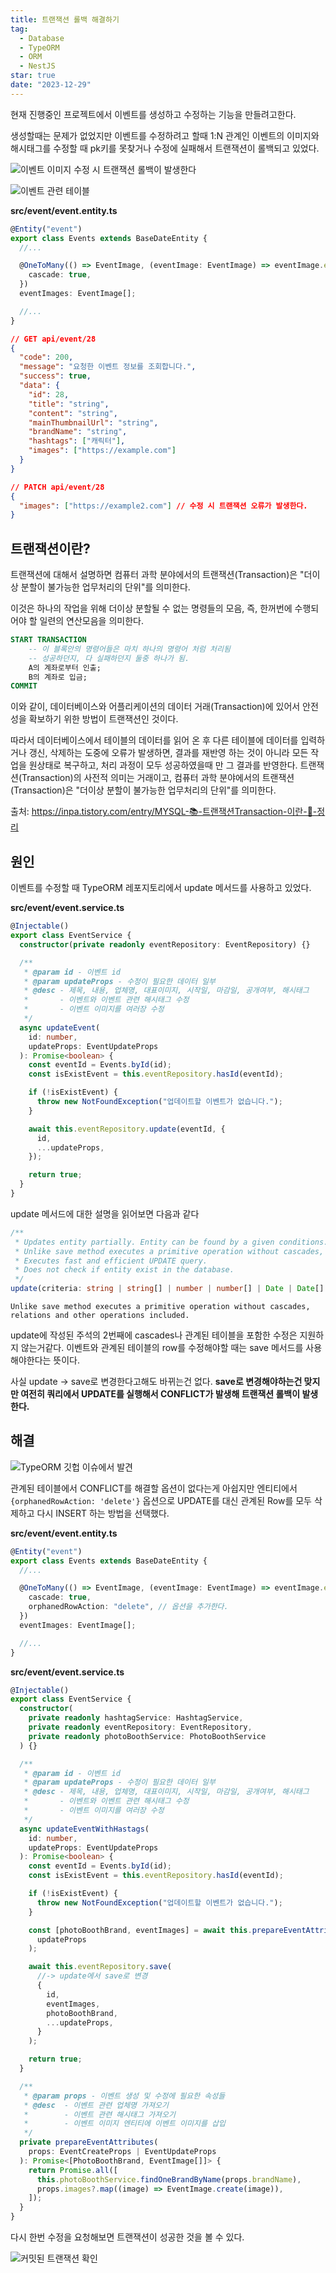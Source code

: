 ```yaml
---
title: 트랜잭션 롤백 해결하기
tag:
  - Database
  - TypeORM
  - ORM
  - NestJS
star: true
date: "2023-12-29"
---
```


현재 진행중인 프로젝트에서 이벤트를 생성하고 수정하는 기능을 만들려고한다.

생성할때는 문제가 없었지만 이벤트를 수정하려고 할때 1\:N 관계인 이벤트의 이미지와 해시태그를
수정할 때 pk키를 못찾거나 수정에 실패해서 트랜잭션이 롤백되고 있었다.

<!--end-->

![이벤트 이미지 수정 시 트랜잭션 롤백이 발생한다](https://github.com/Zamoca42/blog/assets/96982072/74f75939-7aad-418b-966f-d839c47c8bde)

![이벤트 관련 테이블](https://github.com/Zamoca42/blog/assets/96982072/84b03205-12b1-44bd-ba2a-a55f4e12da42)

**src/event/event.entity.ts**

```ts
@Entity("event")
export class Events extends BaseDateEntity {
  //...

  @OneToMany(() => EventImage, (eventImage: EventImage) => eventImage.event, {
    cascade: true,
  })
  eventImages: EventImage[];

  //...
}
```

```json
// GET api/event/28
{
  "code": 200,
  "message": "요청한 이벤트 정보를 조회합니다.",
  "success": true,
  "data": {
    "id": 28,
    "title": "string",
    "content": "string",
    "mainThumbnailUrl": "string",
    "brandName": "string",
    "hashtags": ["캐릭터"],
    "images": ["https://example.com"]
  }
}
```

```json
// PATCH api/event/28
{
  "images": ["https://example2.com"] // 수정 시 트랜잭션 오류가 발생한다.
}
```

## 트랜잭션이란?

트랜잭션에 대해서 설명하면 컴퓨터 과학 분야에서의 트랜잭션(Transaction)은 "더이상 분할이 불가능한 업무처리의 단위"를 의미한다.

이것은 하나의 작업을 위해 더이상 분할될 수 없는 명령들의 모음,
즉, 한꺼번에 수행되어야 할 일련의 연산모음을 의미한다.

```sql
START TRANSACTION
    -- 이 블록안의 명령어들은 마치 하나의 명령어 처럼 처리됨
    -- 성공하던지, 다 실패하던지 둘중 하나가 됨.
    A의 계좌로부터 인출;
    B의 계좌로 입금;
COMMIT
```

이와 같이, 데이터베이스와 어플리케이션의 데이터 거래(Transaction)에 있어서 안전성을 확보하기 위한 방법이 트랜잭션인 것이다.

따라서 데이터베이스에서 테이블의 데이터를 읽어 온 후 다른 테이블에 데이터를 입력하거나 갱신, 삭제하는 도중에 오류가 발생하면,
결과를 재반영 하는 것이 아니라 모든 작업을 원상태로 복구하고, 처리 과정이 모두 성공하였을때 만 그 결과를 반영한다.
트랜잭션(Transaction)의 사전적 의미는 거래이고,
컴퓨터 과학 분야에서의 트랜잭션(Transaction)은 "더이상 분할이 불가능한 업무처리의 단위"를 의미한다.

출처: https://inpa.tistory.com/entry/MYSQL-📚-트랜잭션Transaction-이란-💯-정리

## 원인

이벤트를 수정할 때 TypeORM 레포지토리에서 update 메서드를 사용하고 있었다.

**src/event/event.service.ts**

```ts
@Injectable()
export class EventService {
  constructor(private readonly eventRepository: EventRepository) {}

  /**
   * @param id - 이벤트 id
   * @param updateProps - 수정이 필요한 데이터 일부
   * @desc - 제목, 내용, 업체명, 대표이미지, 시작일, 마감일, 공개여부, 해시태그
   *       - 이벤트와 이벤트 관련 해시태그 수정
   *       - 이벤트 이미지를 여러장 수정
   */
  async updateEvent(
    id: number,
    updateProps: EventUpdateProps
  ): Promise<boolean> {
    const eventId = Events.byId(id);
    const isExistEvent = this.eventRepository.hasId(eventId);

    if (!isExistEvent) {
      throw new NotFoundException("업데이트할 이벤트가 없습니다.");
    }

    await this.eventRepository.update(eventId, {
      id,
      ...updateProps,
    });

    return true;
  }
}
```

update 메서드에 대한 설명을 읽어보면 다음과 같다

```ts
/**
 * Updates entity partially. Entity can be found by a given conditions.
 * Unlike save method executes a primitive operation without cascades, relations and other operations included.
 * Executes fast and efficient UPDATE query.
 * Does not check if entity exist in the database.
 */
update(criteria: string | string[] | number | number[] | Date | Date[] | ObjectId | ObjectId[] | FindOptionsWhere<Entity>, partialEntity: QueryDeepPartialEntity<Entity>): Promise<UpdateResult>;
```

```text
Unlike save method executes a primitive operation without cascades, relations and other operations included.
```

update에 작성된 주석의 2번째에 cascades나 관계된 테이블을 포함한 수정은 지원하지 않는거같다.
이벤트와 관계된 테이블의 row를 수정해야할 때는 save 메서드를 사용해야한다는 뜻이다.

사실 update -> save로 변경한다고해도 바뀌는건 없다.
**save로 변경해야하는건 맞지만 여전히 쿼리에서 UPDATE를 실행해서 CONFLICT가 발생해 트랜잭션 롤백이 발생한다.**

## 해결

![TypeORM 깃헙 이슈에서 발견](https://github.com/Zamoca42/blog/assets/96982072/5b2623ff-756b-4381-9894-cbf6d4eb72c9)

관계된 테이블에서 CONFLICT를 해결할 옵션이 없다는게 아쉽지만 엔티티에서 `{orphanedRowAction: 'delete'}` 옵션으로
UPDATE를 대신 관계된 Row를 모두 삭제하고 다시 INSERT 하는 방법을 선택했다.

**src/event/event.entity.ts**

```ts
@Entity("event")
export class Events extends BaseDateEntity {
  //...

  @OneToMany(() => EventImage, (eventImage: EventImage) => eventImage.event, {
    cascade: true,
    orphanedRowAction: "delete", // 옵션을 추가한다.
  })
  eventImages: EventImage[];

  //...
}
```

**src/event/event.service.ts**

```ts
@Injectable()
export class EventService {
  constructor(
    private readonly hashtagService: HashtagService,
    private readonly eventRepository: EventRepository,
    private readonly photoBoothService: PhotoBoothService
  ) {}

  /**
   * @param id - 이벤트 id
   * @param updateProps - 수정이 필요한 데이터 일부
   * @desc - 제목, 내용, 업체명, 대표이미지, 시작일, 마감일, 공개여부, 해시태그
   *       - 이벤트와 이벤트 관련 해시태그 수정
   *       - 이벤트 이미지를 여러장 수정
   */
  async updateEventWithHastags(
    id: number,
    updateProps: EventUpdateProps
  ): Promise<boolean> {
    const eventId = Events.byId(id);
    const isExistEvent = this.eventRepository.hasId(eventId);

    if (!isExistEvent) {
      throw new NotFoundException("업데이트할 이벤트가 없습니다.");
    }

    const [photoBoothBrand, eventImages] = await this.prepareEventAttributes(
      updateProps
    );

    await this.eventRepository.save(
      //-> update에서 save로 변경
      {
        id,
        eventImages,
        photoBoothBrand,
        ...updateProps,
      }
    );

    return true;
  }

  /**
   * @param props - 이벤트 생성 및 수정에 필요한 속성들
   * @desc  - 이벤트 관련 업체명 가져오기
   *        - 이벤트 관련 해시태그 가져오기
   *        - 이벤트 이미지 엔티티에 이벤트 이미지를 삽입
   */
  private prepareEventAttributes(
    props: EventCreateProps | EventUpdateProps
  ): Promise<[PhotoBoothBrand, EventImage[]]> {
    return Promise.all([
      this.photoBoothService.findOneBrandByName(props.brandName),
      props.images?.map((image) => EventImage.create(image)),
    ]);
  }
}
```

다시 한번 수정을 요청해보면 트랜잭션이 성공한 것을 볼 수 있다.

![커밋된 트랜잭션 확인](https://github.com/Zamoca42/blog/assets/96982072/9ee842f3-c26e-4fc5-b6b6-09bded4f3339)
